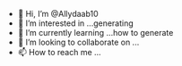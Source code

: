 - 👋 Hi, I’m @Allydaab10
- 👀 I’m interested in ...generating 
- 🌱 I’m currently learning ...how to generate
- 💞️ I’m looking to collaborate on ...
- 📫 How to reach me ...

<!---
Allydaab10/Allydaab10 is a ✨ special ✨ repository because its `README.md` (this file) appears on your GitHub profile.
You can click the Preview link to take a look at your changes.
--->
